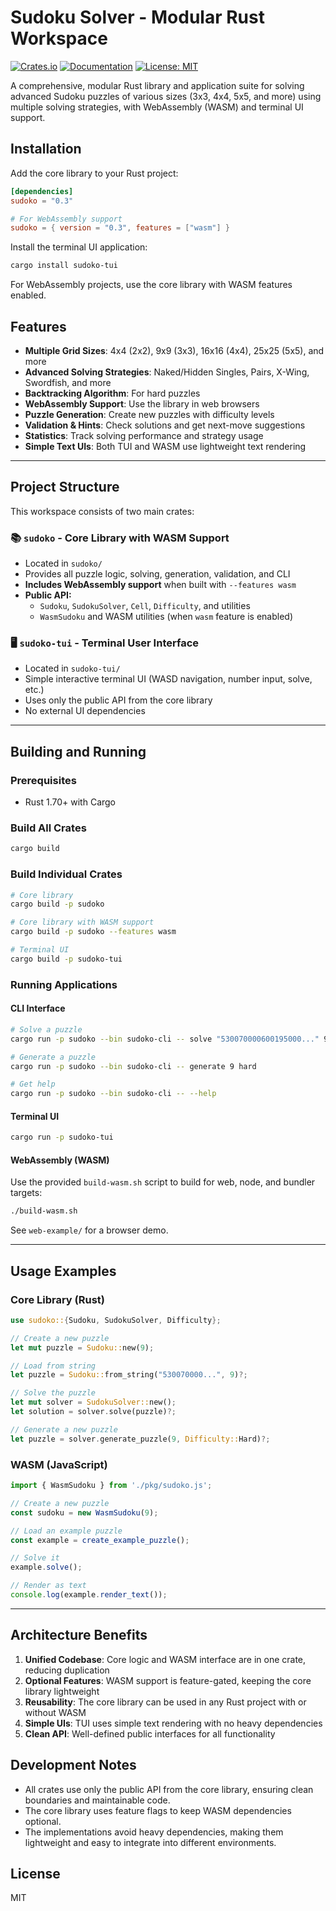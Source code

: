 # Sudoku Solver - Modular Rust Workspace

[![Crates.io](https://img.shields.io/crates/v/sudoko.svg)](https://crates.io/crates/sudoko)
[![Documentation](https://docs.rs/sudoko/badge.svg)](https://docs.rs/sudoko)
[![License: MIT](https://img.shields.io/badge/License-MIT-yellow.svg)](https://opensource.org/licenses/MIT)

A comprehensive, modular Rust library and application suite for solving advanced Sudoku puzzles of various sizes (3x3, 4x4, 5x5, and more) using multiple solving strategies, with WebAssembly (WASM) and terminal UI support.

## Installation

Add the core library to your Rust project:

```toml
[dependencies]
sudoko = "0.3"

# For WebAssembly support
sudoko = { version = "0.3", features = ["wasm"] }
```

Install the terminal UI application:

```bash
cargo install sudoko-tui
```

For WebAssembly projects, use the core library with WASM features enabled.

## Features

- **Multiple Grid Sizes**: 4x4 (2x2), 9x9 (3x3), 16x16 (4x4), 25x25 (5x5), and more
- **Advanced Solving Strategies**: Naked/Hidden Singles, Pairs, X-Wing, Swordfish, and more
- **Backtracking Algorithm**: For hard puzzles
- **WebAssembly Support**: Use the library in web browsers
- **Puzzle Generation**: Create new puzzles with difficulty levels
- **Validation & Hints**: Check solutions and get next-move suggestions
- **Statistics**: Track solving performance and strategy usage
- **Simple Text UIs**: Both TUI and WASM use lightweight text rendering

---

## Project Structure

This workspace consists of two main crates:

### 📚 `sudoko` - Core Library with WASM Support
- Located in `sudoko/`
- Provides all puzzle logic, solving, generation, validation, and CLI
- **Includes WebAssembly support** when built with `--features wasm`
- **Public API:**
  - `Sudoku`, `SudokuSolver`, `Cell`, `Difficulty`, and utilities
  - `WasmSudoku` and WASM utilities (when `wasm` feature is enabled)

### 🖥️ `sudoko-tui` - Terminal User Interface
- Located in `sudoko-tui/`
- Simple interactive terminal UI (WASD navigation, number input, solve, etc.)
- Uses only the public API from the core library
- No external UI dependencies

---

## Building and Running

### Prerequisites
- Rust 1.70+ with Cargo

### Build All Crates
```bash
cargo build
```

### Build Individual Crates
```bash
# Core library
cargo build -p sudoko

# Core library with WASM support
cargo build -p sudoko --features wasm

# Terminal UI
cargo build -p sudoko-tui
```

### Running Applications

#### CLI Interface
```bash
# Solve a puzzle
cargo run -p sudoko --bin sudoko-cli -- solve "530070000600195000..." 9

# Generate a puzzle
cargo run -p sudoko --bin sudoko-cli -- generate 9 hard

# Get help
cargo run -p sudoko --bin sudoko-cli -- --help
```

#### Terminal UI
```bash
cargo run -p sudoko-tui
```

#### WebAssembly (WASM)
Use the provided `build-wasm.sh` script to build for web, node, and bundler targets:
```bash
./build-wasm.sh
```
See `web-example/` for a browser demo.

---

## Usage Examples

### Core Library (Rust)
```rust
use sudoko::{Sudoku, SudokuSolver, Difficulty};

// Create a new puzzle
let mut puzzle = Sudoku::new(9);

// Load from string
let puzzle = Sudoku::from_string("530070000...", 9)?;

// Solve the puzzle
let mut solver = SudokuSolver::new();
let solution = solver.solve(puzzle)?;

// Generate a new puzzle
let puzzle = solver.generate_puzzle(9, Difficulty::Hard)?;
```

### WASM (JavaScript)
```javascript
import { WasmSudoku } from './pkg/sudoko.js';

// Create a new puzzle
const sudoku = new WasmSudoku(9);

// Load an example puzzle
const example = create_example_puzzle();

// Solve it
example.solve();

// Render as text
console.log(example.render_text());
```

---

## Architecture Benefits

1. **Unified Codebase**: Core logic and WASM interface are in one crate, reducing duplication
2. **Optional Features**: WASM support is feature-gated, keeping the core library lightweight
3. **Reusability**: The core library can be used in any Rust project with or without WASM
4. **Simple UIs**: TUI uses simple text rendering with no heavy dependencies
5. **Clean API**: Well-defined public interfaces for all functionality

## Development Notes

- All crates use only the public API from the core library, ensuring clean boundaries and maintainable code.
- The core library uses feature flags to keep WASM dependencies optional.
- The implementations avoid heavy dependencies, making them lightweight and easy to integrate into different environments.

## License

MIT
